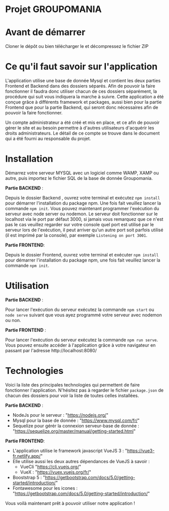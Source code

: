 Projet GROUPOMANIA
=

Avant de démarrer
===

Cloner le dépôt ou bien télécharger le et décompressez le fichier ZIP

Ce qu'il faut savoir sur l'application
====

L'application utilise une base de donnée Mysql et contient les deux parties Frontend et Backend dans des dossiers séparés. Afin de pouvoir la faire fonctionner il faudra donc utiliser chacun de ces dossiers séparément, la procédure qui suit vous indiquera la marche à suivre. Cette application a été conçue grâce à différents framework et packages, aussi bien pour la partie Frontend que pour la partie Backend, qui seront donc nécessaires afin de pouvoir la faire fonctionner.

Un compte administrateur a été créé et mis en place, et ce afin de pouvoir gérer le site et au besoin permettre à d'autres utilisateurs d'acquérir les droits administrateurs. Le détail de ce compte se trouve dans le document qui a été fourni au responsable du projet.

Installation
====

Démarrez votre serveur MYSQL avec un logiciel comme WAMP, XAMP ou autre, puis importez le fichier SQL de la base de donnée Groupomania.

**Partie BACKEND** :

Depuis le dossier Backend , ouvrez votre terminal et exécutez `npm install` pour démarrer l'installation du package npm. Une fois fait veuillez lancer la commande `npm init`. Vous pouvez maintenant programmer l'exécution du serveur avec node server ou nodemon. Le serveur doit fonctionner sur le localhost via le port par défaut 3000, si jamais vous remarquez que ce n'est pas le cas veuillez regarder sur votre console quel port est utilisé par le serveur lors de l'exécution, il peut arriver qu'un autre port soit parfois utilisé (il est imprimé par la console), par exemple `Listening on port 3001`.

**Partie FRONTEND**:

Depuis le dossier Frontend, ouvrez votre terminal et exécuter `npm install` pour démarrer l'installation du package npm, une fois fait veuillez lancer la commande `npm init`.

Utilisation
====

**Partie BACKEND** :

Pour lancer l'exécution du serveur exécutez la commande `npm start` ou `node serve` suivant que vous ayez programmé votre serveur avec nodemon ou non.

**Partie FRONTEND** :

Pour lancer l'exécution du serveur exécutez la commande `npm run serve`. Vous pouvez ensuite accéder à l'application grâce à votre navigateur en passant par l'adresse http://localhost:8080/

Technologies
====

Voici la liste des principales technologies qui permettent de faire fonctionner l'application. N'hésitez pas à regarder le fichier `package.json` de chacun des dossiers pour voir la liste de toutes celles installées.

**Partie BACKEND** :

- NodeJs pour le serveur : "https://nodejs.org/"
- Mysql pour la base de donnée : "https://www.mysql.com/fr/"
- Sequelize pour gérér la connexion serveur-base de donnée : "https://sequelize.org/master/manual/getting-started.html"

**Partie FRONTEND**:

- L'application utilise le framework javascript VueJS 3 : "https://vue3-fr.netlify.app/"
- Elle utilise aussi les deux autres dépendances de VueJS à savoir :
  -  VueCli "https://cli.vuejs.org/"
  -  VueX : "https://vuex.vuejs.org/fr/"
- Booststrap 5 : "https://getbootstrap.com/docs/5.0/getting-started/introduction/"
- Fontawesome pour les icones : "https://getbootstrap.com/docs/5.0/getting-started/introduction/"

Vous voilà maintenant prêt à pouvoir utiliser notre application !
